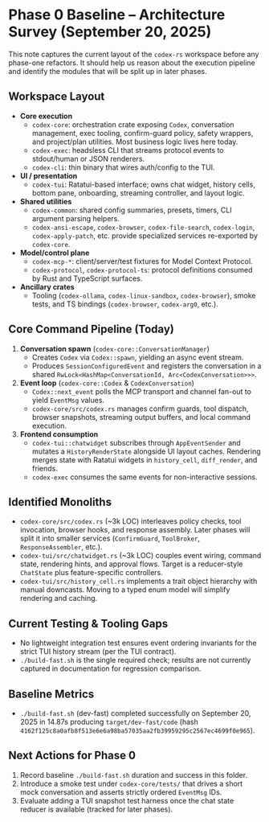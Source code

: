# Phase 0 Baseline – Architecture Survey (September 20, 2025)

This note captures the current layout of the `codex-rs` workspace before any
phase-one refactors. It should help us reason about the execution pipeline and
identify the modules that will be split up in later phases.

## Workspace Layout

- **Core execution**
  - `codex-core`: orchestration crate exposing `Codex`, conversation
    management, exec tooling, confirm-guard policy, safety wrappers, and
    project/plan utilities. Most business logic lives here today.
  - `codex-exec`: headsless CLI that streams protocol events to stdout/human or
    JSON renderers.
  - `codex-cli`: thin binary that wires auth/config to the TUI.
- **UI / presentation**
  - `codex-tui`: Ratatui-based interface; owns chat widget, history cells,
    bottom pane, onboarding, streaming controller, and layout logic.
- **Shared utilities**
  - `codex-common`: shared config summaries, presets, timers, CLI argument
    parsing helpers.
  - `codex-ansi-escape`, `codex-browser`, `codex-file-search`, `codex-login`,
    `codex-apply-patch`, etc. provide specialized services re-exported by
    `codex-core`.
- **Model/control plane**
  - `codex-mcp-*`: client/server/test fixtures for Model Context Protocol.
  - `codex-protocol`, `codex-protocol-ts`: protocol definitions consumed by
    Rust and TypeScript surfaces.
- **Ancillary crates**
  - Tooling (`codex-ollama`, `codex-linux-sandbox`, `codex-browser`), smoke
    tests, and TS bindings (`codex-browser`, `codex-arg0`, etc.).

## Core Command Pipeline (Today)

1. **Conversation spawn** (`codex-core::ConversationManager`)
   - Creates `Codex` via `Codex::spawn`, yielding an async event stream.
   - Produces `SessionConfiguredEvent` and registers the conversation in a
     shared `RwLock<HashMap<ConversationId, Arc<CodexConversation>>>`.
2. **Event loop** (`codex-core::Codex` & `CodexConversation`)
   - `Codex::next_event` polls the MCP transport and channel fan-out to yield
     `EventMsg` values.
   - `codex-core/src/codex.rs` manages confirm guards, tool dispatch, browser
     snapshots, streaming output buffers, and local command execution.
3. **Frontend consumption**
   - `codex-tui::chatwidget` subscribes through `AppEventSender` and mutates a
     `HistoryRenderState` alongside UI layout caches. Rendering merges state
     with Ratatui widgets in `history_cell`, `diff_render`, and friends.
   - `codex-exec` consumes the same events for non-interactive sessions.

## Identified Monoliths

- `codex-core/src/codex.rs` (~3k LOC) interleaves policy checks, tool
  invocation, browser hooks, and response assembly. Later phases will split it
  into smaller services (`ConfirmGuard`, `ToolBroker`, `ResponseAssembler`, etc.).
- `codex-tui/src/chatwidget.rs` (~3k LOC) couples event wiring, command state,
  rendering hints, and approval flows. Target is a reducer-style `ChatState`
  plus feature-specific controllers.
- `codex-tui/src/history_cell.rs` implements a trait object hierarchy with
  manual downcasts. Moving to a typed enum model will simplify rendering and
  caching.

## Current Testing & Tooling Gaps

- No lightweight integration test ensures event ordering invariants for the
  strict TUI history stream (per the TUI contract).
- `./build-fast.sh` is the single required check; results are not currently
  captured in documentation for regression comparison.

## Baseline Metrics

- `./build-fast.sh` (dev-fast) completed successfully on September 20, 2025 in
  14.87s producing `target/dev-fast/code` (hash
  `4162f125c8a0afb8f513e6e6a98ba57035aa2fb39959295c2567ec4699f0e965`).

## Next Actions for Phase 0

1. Record baseline `./build-fast.sh` duration and success in this folder.
2. Introduce a smoke test under `codex-core/tests/` that drives a short mock
   conversation and asserts strictly ordered `EventMsg` IDs.
3. Evaluate adding a TUI snapshot test harness once the chat state reducer is
   available (tracked for later phases).
